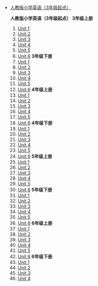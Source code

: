 *  [人教版小学英语（3年级起点）](/)

    **人教版小学英语（3年级起点）**
    **3年级上册**
    1. [Unit 1](./f030101.md)
    2. [Unit 2](./f030102.md)
    3. [Unit 3](./f030103.md)
    4. [Unit 4](./f030104.md)
    5. [Unit 5](./f030105.md)
    6. [Unit 6](./f030106.md)
    **3年级下册**
    1. [Unit 1](./f030201.md)
    2. [Unit 2](./f030202.md)
    3. [Unit 3](./f030203.md)
    4. [Unit 4](./f030204.md)
    5. [Unit 5](./f030205.md)
    6. [Unit 6](./f030206.md)
    **4年级上册**
    1. [Unit 1](./f040101.md)
    2. [Unit 2](./f040102.md)
    3. [Unit 3](./f040103.md)
    4. [Unit 4](./f040104.md)
    5. [Unit 5](./f040105.md)
    6. [Unit 6](./f040106.md)
    **4年级下册**
    1. [Unit 1](./f040201.md)
    2. [Unit 2](./f040202.md)
    3. [Unit 3](./f040203.md)
    4. [Unit 4](./f040204.md)
    5. [Unit 5](./f040205.md)
    6. [Unit 6](./f040206.md)
    **5年级上册**
    1. [Unit 1](./f050101.md)
    2. [Unit 2](./f050102.md)
    3. [Unit 3](./f050103.md)
    4. [Unit 4](./f050104.md)
    5. [Unit 5](./f050105.md)
    6. [Unit 6](./f050106.md)
    **5年级下册**
    1. [Unit 1](./f050201.md)
    2. [Unit 2](./f050202.md)
    3. [Unit 3](./f050203.md)
    4. [Unit 4](./f050204.md)
    5. [Unit 5](./f050205.md)
    6. [Unit 6](./f050206.md)
    **6年级上册**
    1. [Unit 1](./f060101.md)
    2. [Unit 2](./f060102.md)
    3. [Unit 3](./f060103.md)
    4. [Unit 4](./f060104.md)
    5. [Unit 5](./f060105.md)
    6. [Unit 6](./f060106.md)
    **6年级下册**
    1. [Unit 1](./f060201.md)
    2. [Unit 2](./f060202.md)
    3. [Unit 3](./f060203.md)
    4. [Unit 4](./f060204.md)


